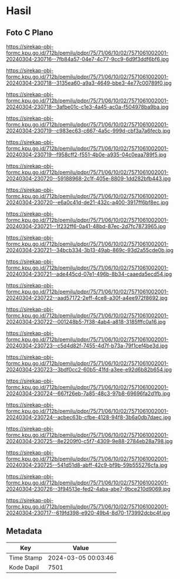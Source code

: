 # Hasil

## Foto C Plano

https://sirekap-obj-formc.kpu.go.id/712b/pemilu/pdpr/75/71/06/10/02/7571061002001-20240304-230716--7fb84a57-04e7-4c77-9cc9-6d9f3ddf6bf6.jpg

https://sirekap-obj-formc.kpu.go.id/712b/pemilu/pdpr/75/71/06/10/02/7571061002001-20240304-230718--3135ea60-a9a3-4649-bbe3-4e77c00789f0.jpg

https://sirekap-obj-formc.kpu.go.id/712b/pemilu/pdpr/75/71/06/10/02/7571061002001-20240304-230718--3afbe01c-c1e3-4a45-ac0a-f504978ba9ba.jpg

https://sirekap-obj-formc.kpu.go.id/712b/pemilu/pdpr/75/71/06/10/02/7571061002001-20240304-230719--c983ec63-c667-4a5c-999d-cbf3a7a6fecb.jpg

https://sirekap-obj-formc.kpu.go.id/712b/pemilu/pdpr/75/71/06/10/02/7571061002001-20240304-230719--f958cff2-f551-4b0e-a935-04c0eaa789f5.jpg

https://sirekap-obj-formc.kpu.go.id/712b/pemilu/pdpr/75/71/06/10/02/7571061002001-20240304-230720--59188968-2c1f-405e-8809-1dd282bfb443.jpg

https://sirekap-obj-formc.kpu.go.id/712b/pemilu/pdpr/75/71/06/10/02/7571061002001-20240304-230720--e6a0c41d-de21-432c-a400-3917ff6bf8ec.jpg

https://sirekap-obj-formc.kpu.go.id/712b/pemilu/pdpr/75/71/06/10/02/7571061002001-20240304-230721--1f232ff6-0a41-48bd-87ec-2d7fc7873965.jpg

https://sirekap-obj-formc.kpu.go.id/712b/pemilu/pdpr/75/71/06/10/02/7571061002001-20240304-230721--34bcb334-3b13-49ab-869c-93d2a55cde0b.jpg

https://sirekap-obj-formc.kpu.go.id/712b/pemilu/pdpr/75/71/06/10/02/7571061002001-20240304-230721--ade445cd-07e1-496b-8b34-caaeda5ecd54.jpg

https://sirekap-obj-formc.kpu.go.id/712b/pemilu/pdpr/75/71/06/10/02/7571061002001-20240304-230722--aad57172-2eff-4ce8-a30f-a4ee972f8692.jpg

https://sirekap-obj-formc.kpu.go.id/712b/pemilu/pdpr/75/71/06/10/02/7571061002001-20240304-230722--001248b5-7f38-4ab4-a818-3185fffc0a16.jpg

https://sirekap-obj-formc.kpu.go.id/712b/pemilu/pdpr/75/71/06/10/02/7571061002001-20240304-230723--c5d4d82f-7455-4d7f-b73a-79f1cef4be3d.jpg

https://sirekap-obj-formc.kpu.go.id/712b/pemilu/pdpr/75/71/06/10/02/7571061002001-20240304-230723--3bdf0cc2-60b5-41fd-a3ee-e92d6b82b654.jpg

https://sirekap-obj-formc.kpu.go.id/712b/pemilu/pdpr/75/71/06/10/02/7571061002001-20240304-230724--667f26eb-7a85-48c3-97b8-69696fa2d1fb.jpg

https://sirekap-obj-formc.kpu.go.id/712b/pemilu/pdpr/75/71/06/10/02/7571061002001-20240304-230724--acbec63b-cfbe-4128-94f8-3b6a0db7daec.jpg

https://sirekap-obj-formc.kpu.go.id/712b/pemilu/pdpr/75/71/06/10/02/7571061002001-20240304-230725--8e2209f0-c5f7-4309-9e88-2784eb28a798.jpg

https://sirekap-obj-formc.kpu.go.id/712b/pemilu/pdpr/75/71/06/10/02/7571061002001-20240304-230725--541d51d8-abff-42c9-bf9b-59b555276cfa.jpg

https://sirekap-obj-formc.kpu.go.id/712b/pemilu/pdpr/75/71/06/10/02/7571061002001-20240304-230726--3f94513e-fed2-4aba-abe7-9bce210d9069.jpg

https://sirekap-obj-formc.kpu.go.id/712b/pemilu/pdpr/75/71/06/10/02/7571061002001-20240304-230717--619fd398-e920-49b4-8d70-173992dcbc4f.jpg


## Metadata

| Key        | Value               |
| ---------- | ------------------- |
| Time Stamp | 2024-03-05 00:03:46 |
| Kode Dapil | 7501                |



